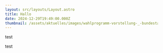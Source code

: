 ```yaml
---
layout: src/layouts/Layout.astro
title: Hallo
date: 2024-12-29T19:49:00.000Z
thumbnail: /assets/aktuelles/images/wahlprogramm-vorstellung-_-bundestagswahl-2025.jpg
---
```

test



test
